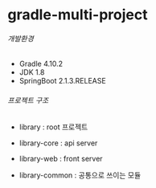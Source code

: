 # gradle-multi-project

###### 개발환경 
- Gradle 4.10.2
- JDK 1.8
- SpringBoot 2.1.3.RELEASE


###### 프로젝트 구조
- library  : root 프로젝트 

- library-core : api server
- library-web  : front server  
- library-common : 공통으로 쓰이는 모듈 
